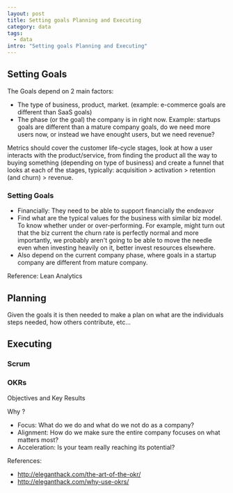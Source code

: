 ```yaml
---
layout: post
title: Setting goals Planning and Executing
category: data
tags:
  - data
intro: "Setting goals Planning and Executing"
---
```


## Setting Goals

The Goals depend on 2 main factors:

- The type of business, product, market. (example: e-commerce goals are different than SaaS goals)
- The phase (or the goal) the company is in right now. Example: startups goals are different than a mature company goals, do we need more users now, or instead we have enought users, but we need revenue?

Metrics should cover the customer life-cycle stages, look at how a user interacts with the product/service, from finding the product all the way to buying something (depending on type of business) and create a funnel that looks at each of the stages, typically: acquisition > activation > retention (and churn) > revenue.  


### Setting Goals

- Financially: They need to be able to support financially the endeavor
- Find what are the typical values for the business with similar biz model. To know whether under or over-performing. For example, might turn out that the biz current the churn rate is perfectly normal and more importantly, we probably aren't going to be able to move the needle even when investing heavily on it, better invest resources elsewhere.
- Also depend on the current company phase, where goals in a startup company are different from mature company.

Reference: Lean Analytics




## Planning

Given the goals it is then needed to make a plan on what are the individuals steps needed, how others contribute, etc...








## Executing

### Scrum

### OKRs

Objectives and Key Results

Why ?
- Focus: What do we do and what do we not do as a company?
- Alignment: How do we make sure the entire company focuses on what matters most?
- Acceleration: Is your team really reaching its potential?



References: 

- http://eleganthack.com/the-art-of-the-okr/
- http://eleganthack.com/why-use-okrs/

